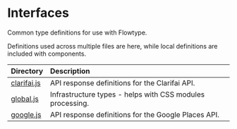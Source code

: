 # Interfaces

Common type definitions for use with Flowtype.

Definitions used across multiple files are here, while local definitions are
included with components.

| Directory                  | Description                                               |
|:---------------------------|:----------------------------------------------------------|
| [clarifai.js](clarifai.js) | API response definitions for the Clarifai API.            |
| [global.js](global.js)     | Infrastructure types - helps with CSS modules processing. |
| [google.js](google.js)     | API response definitions for the Google Places API.       |
